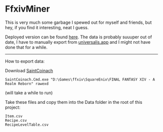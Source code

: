 FfxivMiner
===

This is very much some garbage I spewed out for myself and friends, but hey, if you find it interesting, neat I guess.

Deployed version can be found [here](https://khyperia.com/ffxivminer/). The data is probably suuuper out of date, I have to manually export from [universalis.app](https://universalis.app/) and I might not have done that for a while.

---

How to export data:

Download [SaintCoinach](https://github.com/xivapi/SaintCoinach/releases)

    SaintCoinach.Cmd.exe "D:\Games\ffxiv\SquareEnix\FINAL FANTASY XIV - A Realm Reborn" rawexd

(will take a while to run)

Take these files and copy them into the Data folder in the root of this project:

    Item.csv
    Recipe.csv
    RecipeLevelTable.csv
